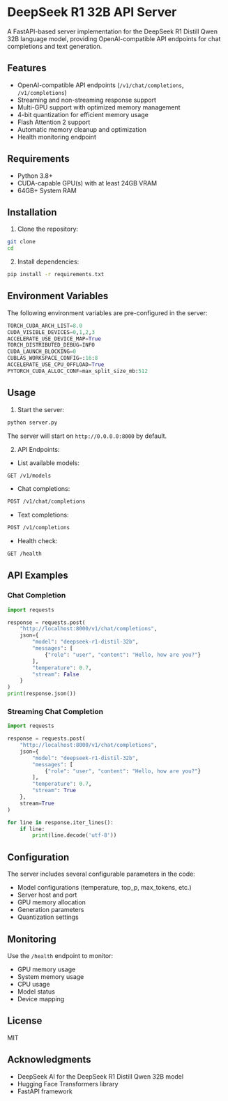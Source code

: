 # DeepSeek R1 32B API Server

A FastAPI-based server implementation for the DeepSeek R1 Distill Qwen 32B language model, providing OpenAI-compatible API endpoints for chat completions and text generation.

## Features

- OpenAI-compatible API endpoints (`/v1/chat/completions`, `/v1/completions`)
- Streaming and non-streaming response support
- Multi-GPU support with optimized memory management
- 4-bit quantization for efficient memory usage
- Flash Attention 2 support
- Automatic memory cleanup and optimization
- Health monitoring endpoint

## Requirements

- Python 3.8+
- CUDA-capable GPU(s) with at least 24GB VRAM
- 64GB+ System RAM

## Installation

1. Clone the repository:
```bash
git clone
cd
```

2. Install dependencies:
```bash
pip install -r requirements.txt
```

## Environment Variables

The following environment variables are pre-configured in the server:

```python
TORCH_CUDA_ARCH_LIST=8.0
CUDA_VISIBLE_DEVICES=0,1,2,3
ACCELERATE_USE_DEVICE_MAP=True
TORCH_DISTRIBUTED_DEBUG=INFO
CUDA_LAUNCH_BLOCKING=0
CUBLAS_WORKSPACE_CONFIG=:16:8
ACCELERATE_USE_CPU_OFFLOAD=True
PYTORCH_CUDA_ALLOC_CONF=max_split_size_mb:512
```

## Usage

1. Start the server:
```bash
python server.py
```

The server will start on `http://0.0.0.0:8000` by default.

2. API Endpoints:

- List available models:
```bash
GET /v1/models
```

- Chat completions:
```bash
POST /v1/chat/completions
```

- Text completions:
```bash
POST /v1/completions
```

- Health check:
```bash
GET /health
```

## API Examples

### Chat Completion

```python
import requests

response = requests.post(
    "http://localhost:8000/v1/chat/completions",
    json={
        "model": "deepseek-r1-distil-32b",
        "messages": [
            {"role": "user", "content": "Hello, how are you?"}
        ],
        "temperature": 0.7,
        "stream": False
    }
)
print(response.json())
```

### Streaming Chat Completion

```python
import requests

response = requests.post(
    "http://localhost:8000/v1/chat/completions",
    json={
        "model": "deepseek-r1-distil-32b",
        "messages": [
            {"role": "user", "content": "Hello, how are you?"}
        ],
        "temperature": 0.7,
        "stream": True
    },
    stream=True
)

for line in response.iter_lines():
    if line:
        print(line.decode('utf-8'))
```

## Configuration

The server includes several configurable parameters in the code:

- Model configurations (temperature, top_p, max_tokens, etc.)
- Server host and port
- GPU memory allocation
- Generation parameters
- Quantization settings

## Monitoring

Use the `/health` endpoint to monitor:
- GPU memory usage
- System memory usage
- CPU usage
- Model status
- Device mapping

## License

MIT

## Acknowledgments

- DeepSeek AI for the DeepSeek R1 Distill Qwen 32B model
- Hugging Face Transformers library
- FastAPI framework

